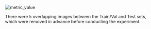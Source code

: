 ![metric_value](https://github.com/user-attachments/assets/c216ca16-b52b-4758-be14-7e2f2afa8ac4)




There were 5 overlapping images between the Train/Val and Test sets, which were removed in advance before conducting the experiment.
